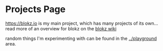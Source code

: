 # Projects Page

<a href='https://blokz.io'>https://blokz.io</a> is my main project, which has many projects of its own... read more of an overview for blokz on the <a href="https://wiki.blokz.io">blokz wiki</a>

random things I'm experimenting with can be found in the <a href='../playground/'>../playground</a> area.
